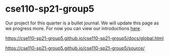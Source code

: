 # cse110-sp21-group5

Our project for this quarter is a bullet journal. We will update this page as we progress more. For now you can view our introductions [here](admin/team.md).

https://cse110-sp21-group5.github.io/cse110-sp21-group5/docs/global.html

https://cse110-sp21-group5.github.io/cse110-sp21-group5/source/
